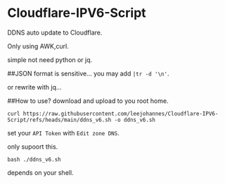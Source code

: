 # Cloudflare-IPV6-Script
DDNS auto update to Cloudflare.</p>
Only using AWK,curl.</p>
simple not need python or jq.</p>

##JSON format is sensitive...
you may add `|tr -d '\n'`.</p>
or rewrite with jq...</p>
##How to use?
download and upload to you root home.</p>
```
curl https://raw.githubusercontent.com/leejohannes/Cloudflare-IPV6-Script/refs/heads/main/ddns_v6.sh -o ddns_v6.sh
```
set your `API Token` with `Edit zone DNS`.</p>
only supoort this.</p>
```
bash ./ddns_v6.sh
```
depends on your shell.</p>
